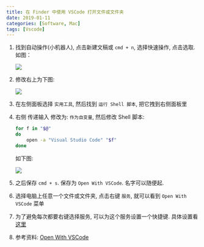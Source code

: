 ```yaml
---
title: 在 Finder 中使用 VSCode 打开文件或文件夹
date: 2019-01-11
categories: [Software, Mac]
tags: [Vscode]
---
```


1. 找到自动操作(小机器人), 点击新建文稿或 `cmd + n`, 选择快速操作, 点击选取. 如图：

    ![](/img/vscode/018.png)

2. 修改右上为下图:

    ![](/img/vscode/019.png)

3. 在左侧面板选择 `实用工具`, 然后找到 `运行 Shell 脚本`, 把它拽到右侧面板里

4. 右侧 传递输入 修改为: `作为自变量`, 然后修改 Shell 脚本:

    ```zsh
    for f in "$@"
    do
        open -a "Visual Studio Code" "$f"
    done
    ```

    如下图:

    ![](/img/vscode/020.png)

5. 之后保存 `cmd + s`. 保存为 `Open With VSCode`. 名字可以随便起.

6. 选择电脑上任意一个文件或文件夹, 点击右键 `服务`, 就可以看到 `Open With VSCode` 菜单

7. 为了避免每次都要右键选择服务, 可以为这个服务设置一个快捷键. 具体设置看[这里](https://love.tsz.now.sh//2018/04/25/iterm2-usage-and-skills/#toc-heading-24)

8. 参考资料: [Open With VSCode](https://blog.csdn.net/u013069892/article/details/83147239)
